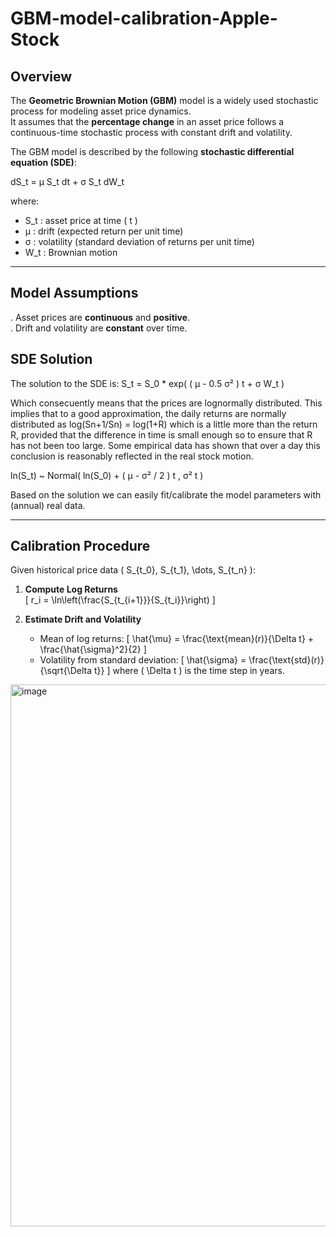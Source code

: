 # GBM-model-calibration-Apple-Stock
## Overview
The **Geometric Brownian Motion (GBM)** model is a widely used stochastic process for modeling asset price dynamics.  
It assumes that the **percentage change** in an asset price follows a continuous-time stochastic process with constant drift and volatility.

The GBM model is described by the following **stochastic differential equation (SDE)**:

 dS_t = μ S_t dt + σ S_t dW_t

where:
-  S_t : asset price at time \( t \)  
-  μ : drift (expected return per unit time)  
-  σ : volatility (standard deviation of returns per unit time)  
-  W_t : Brownian motion

---

## Model Assumptions
. Asset prices are **continuous** and **positive**.  
. Drift and volatility are **constant** over time.  
  
## SDE Solution
The solution to the SDE is:
S_t = S_0 * exp( ( μ - 0.5 σ² ) t + σ W_t )

Which consecuently means that the prices are lognormally distributed. This implies that to a good approximation, the daily returns are normally distributed as log(Sn+1/Sn) = log(1+R) which is a little more than the return R, provided that the difference in time is small enough so to ensure that R has not been too large. Some empirical data has shown that over a day this conclusion is reasonably reflected in the real stock motion.

ln(S_t) ~ Normal( ln(S_0) + ( μ - σ² / 2 ) t ,  σ² t )

Based on the solution we can easily fit/calibrate the model parameters with (annual) real data.

---

## Calibration Procedure
Given historical price data \( S_{t_0}, S_{t_1}, \dots, S_{t_n} \):

1. **Compute Log Returns**  
   \[
   r_i = \ln\left(\frac{S_{t_{i+1}}}{S_{t_i}}\right)
   \]

2. **Estimate Drift and Volatility**  
   - Mean of log returns:
     \[
     \hat{\mu} = \frac{\text{mean}(r)}{\Delta t} + \frac{\hat{\sigma}^2}{2}
     \]
   - Volatility from standard deviation:
     \[
     \hat{\sigma} = \frac{\text{std}(r)}{\sqrt{\Delta t}}
     \]
   where \( \Delta t \) is the time step in years.

<img width="1675" height="867" alt="image" src="https://github.com/user-attachments/assets/a44c9cde-95aa-4d58-970a-96f207bdeaa2" />

